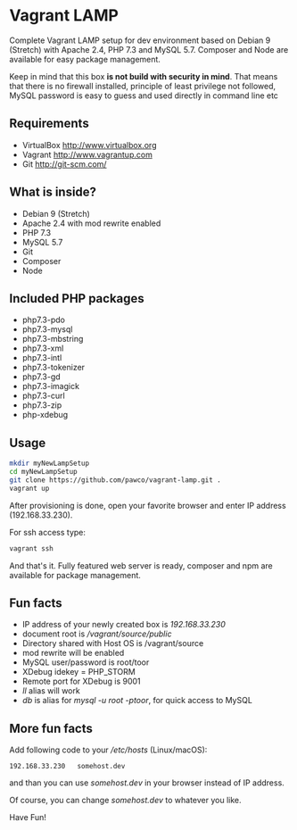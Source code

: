 # Vagrant LAMP 
Complete Vagrant LAMP setup for dev environment based on Debian 9 (Stretch) with Apache 2.4, PHP 7.3 and MySQL 5.7.
Composer and Node are available for easy package management.
 
Keep in mind that this box **is not build with security in mind**. That means that there is no firewall installed, principle of least privilege not followed, MySQL password is easy to guess and used directly in command line etc  

## Requirements
  - VirtualBox  http://www.virtualbox.org
  - Vagrant http://www.vagrantup.com
  - Git http://git-scm.com/

## What is inside?
 * Debian 9 (Stretch)
 * Apache 2.4 with mod rewrite enabled
 * PHP 7.3
 * MySQL 5.7
 * Git
 * Composer
 * Node
 
## Included PHP packages
  * php7.3-pdo 
  * php7.3-mysql 
  * php7.3-mbstring 
  * php7.3-xml
  * php7.3-intl 
  * php7.3-tokenizer 
  * php7.3-gd
  * php7.3-imagick 
  * php7.3-curl 
  * php7.3-zip
  * php-xdebug
  
## Usage
```bash
mkdir myNewLampSetup
cd myNewLampSetup
git clone https://github.com/pawco/vagrant-lamp.git .
vagrant up
```
After provisioning is done, open your favorite browser and enter IP address (192.168.33.230).

For ssh access type:
```bash
vagrant ssh
```
And that's it. Fully featured web server is ready, composer and npm are available for package management. 
## Fun facts
 - IP address of your newly created box is *192.168.33.230*
 - document root is */vagrant/source/public* 
 - Directory shared with Host OS is /vagrant/source
 - mod rewrite will be enabled
 - MySQL user/password is root/toor
 - XDebug idekey = PHP_STORM
 - Remote port for XDebug is 9001
 - *ll* alias will work
 - *db* is alias for *mysql -u root -ptoor*, for quick access to MySQL 
 
## More fun facts
Add following code to your */etc/hosts* (Linux/macOS):
```
192.168.33.230   somehost.dev
```
and than you can use *somehost.dev* in your browser instead of IP address.

Of course, you can change *somehost.dev* to whatever you like.
 
Have Fun!
